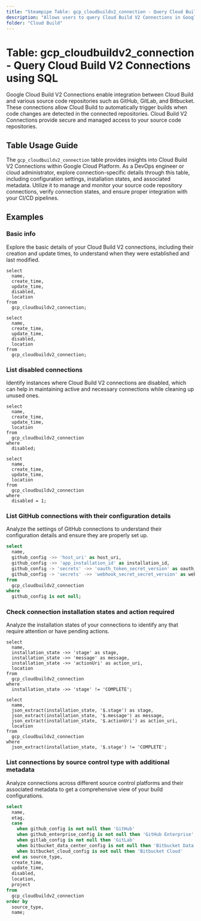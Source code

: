 ```yaml
---
title: "Steampipe Table: gcp_cloudbuildv2_connection - Query Cloud Build V2 Connections using SQL"
description: "Allows users to query Cloud Build V2 Connections in Google Cloud Platform (GCP), providing insights into connection configurations for various source code repositories and their integration states."
folder: "Cloud Build"
---
```


# Table: gcp_cloudbuildv2_connection - Query Cloud Build V2 Connections using SQL

Google Cloud Build V2 Connections enable integration between Cloud Build and various source code repositories such as GitHub, GitLab, and Bitbucket. These connections allow Cloud Build to automatically trigger builds when code changes are detected in the connected repositories. Cloud Build V2 Connections provide secure and managed access to your source code repositories.

## Table Usage Guide

The `gcp_cloudbuildv2_connection` table provides insights into Cloud Build V2 Connections within Google Cloud Platform. As a DevOps engineer or cloud administrator, explore connection-specific details through this table, including configuration settings, installation states, and associated metadata. Utilize it to manage and monitor your source code repository connections, verify connection states, and ensure proper integration with your CI/CD pipelines.

## Examples

### Basic info
Explore the basic details of your Cloud Build V2 connections, including their creation and update times, to understand when they were established and last modified.

```sql+postgres
select
  name,
  create_time,
  update_time,
  disabled,
  location
from
  gcp_cloudbuildv2_connection;
```

```sql+sqlite
select
  name,
  create_time,
  update_time,
  disabled,
  location
from
  gcp_cloudbuildv2_connection;
```

### List disabled connections
Identify instances where Cloud Build V2 connections are disabled, which can help in maintaining active and necessary connections while cleaning up unused ones.

```sql+postgres
select
  name,
  create_time,
  update_time,
  location
from
  gcp_cloudbuildv2_connection
where
  disabled;
```

```sql+sqlite
select
  name,
  create_time,
  update_time,
  location
from
  gcp_cloudbuildv2_connection
where
  disabled = 1;
```

### List GitHub connections with their configuration details
Analyze the settings of GitHub connections to understand their configuration details and ensure they are properly set up.

```sql
select
  name,
  github_config ->> 'host_uri' as host_uri,
  github_config ->> 'app_installation_id' as installation_id,
  github_config -> 'secrets' ->> 'oauth_token_secret_version' as oauth_token_secret,
  github_config -> 'secrets' ->> 'webhook_secret_secret_version' as webhook_secret
from
  gcp_cloudbuildv2_connection
where
  github_config is not null;
```

### Check connection installation states and action required
Analyze the installation states of your connections to identify any that require attention or have pending actions.

```sql+postgres
select
  name,
  installation_state ->> 'stage' as stage,
  installation_state ->> 'message' as message,
  installation_state ->> 'actionUri' as action_uri,
  location
from
  gcp_cloudbuildv2_connection
where
  installation_state ->> 'stage' != 'COMPLETE';
```

```sql+sqlite
select
  name,
  json_extract(installation_state, '$.stage') as stage,
  json_extract(installation_state, '$.message') as message,
  json_extract(installation_state, '$.actionUri') as action_uri,
  location
from
  gcp_cloudbuildv2_connection
where
  json_extract(installation_state, '$.stage') != 'COMPLETE';
```

### List connections by source control type with additional metadata
Analyze connections across different source control platforms and their associated metadata to get a comprehensive view of your build configurations.

```sql
select
  name,
  etag,
  case
    when github_config is not null then 'GitHub'
    when github_enterprise_config is not null then 'GitHub Enterprise'
    when gitlab_config is not null then 'GitLab'
    when bitbucket_data_center_config is not null then 'Bitbucket Data Center'
    when bitbucket_cloud_config is not null then 'Bitbucket Cloud'
  end as source_type,
  create_time,
  update_time,
  disabled,
  location,
  project
from
  gcp_cloudbuildv2_connection
order by
  source_type,
  name;
```